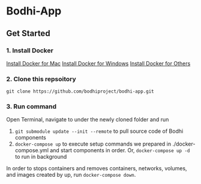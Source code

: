 # Bodhi-App

## Get Started

### 1. Install Docker
[Install Docker for Mac](https://docs.docker.com/docker-for-mac/install/#install-and-run-docker-for-mac)
[Install Docker for Windows](https://docs.docker.com/docker-for-windows/install/)
[Install Docker for Others](https://docs.docker.com/engine/installation/#desktop)

### 2. Clone this repsoitory
`git clone https://github.com/bodhiproject/bodhi-app.git`

### 3. Run command
Open Terminal, navigate to under the newly cloned folder and run 
1. `git submodule update --init --remote` to pull source code of Bodhi components
2. `docker-compose up` to execute setup commands we prepared in ./docker-compose.yml and start components in order. Or, `docker-compose up -d` to run in background

In order to stops containers and removes containers, networks, volumes, and images created by up, run `docker-compose down`.
